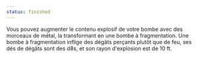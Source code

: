 ```yaml
---
status: finished
---
```

Vous pouvez augmenter le contenu explosif de votre bombe avec des morceaux de métal, la transformant en une bombe à fragmentation. Une bombe à fragmentation inflige des dégâts perçants plutôt que de feu, ses dés de dégâts sont des d8s, et son rayon d'explosion est de 10 ft.